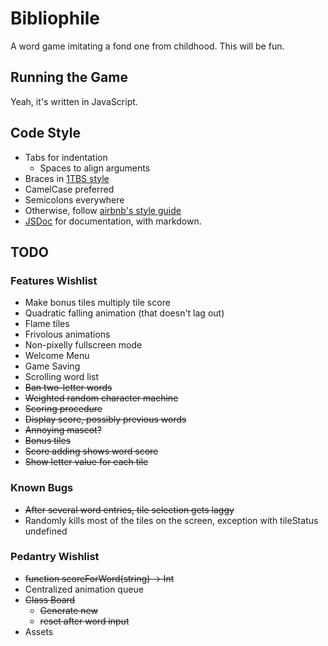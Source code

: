 # Bibliophile

A word game imitating a fond one from childhood. This will be fun.

## Running the Game

Yeah, it's written in JavaScript.

## Code Style

- Tabs for indentation
	- Spaces to align arguments
- Braces in [1TBS style](https://en.wikipedia.org/wiki/Indent_style#Variant:_1TBS)
- CamelCase preferred
- Semicolons everywhere
- Otherwise, follow [airbnb's style guide](https://github.com/airbnb/javascript)
- [JSDoc](http://usejsdoc.org) for documentation, with markdown.

## TODO

### Features Wishlist

- Make bonus tiles multiply tile score
- Quadratic falling animation (that doesn't lag out)
- Flame tiles
- Frivolous animations
- Non-pixelly fullscreen mode
- Welcome Menu
- Game Saving
- Scrolling word list
- ~~Ban two-letter words~~
- ~~Weighted random character machine~~
- ~~Scoring procedure~~
- ~~Display score, possibly previous words~~
- ~~Annoying mascot?~~
- ~~Bonus tiles~~
- ~~Score adding shows word score~~
- ~~Show letter value for each tile~~

### Known Bugs

- ~~After several word entries, tile selection gets laggy~~
- Randomly kills most of the tiles on the screen, exception with tileStatus undefined

### Pedantry Wishlist

- ~~function scoreForWord(string) -> Int~~
- Centralized animation queue
- ~~Class Board~~
	- ~~Generate new~~
	- ~~reset after word input~~
- Assets

